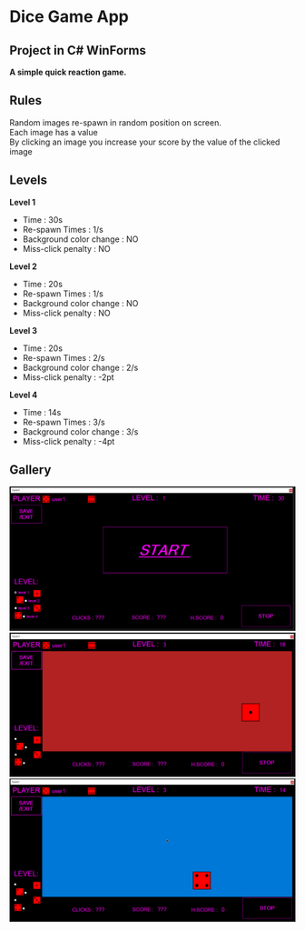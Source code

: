 # Dice Game App 

## Project in C# WinForms

**A simple quick reaction game.**

## Rules
Random images re-spawn in random position on screen.    
Each image has a value  
By clicking an image you increase your score by the value of the clicked image

## Levels
**Level 1**
* Time : 30s
* Re-spawn Times : 1/s
* Background color change : NO
* Miss-click penalty : NO

**Level 2**
* Time : 20s
* Re-spawn Times : 1/s
* Background color change : NO
* Miss-click penalty : NO

**Level 3**
* Time : 20s
* Re-spawn Times : 2/s
* Background color change : 2/s
* Miss-click penalty : -2pt

**Level 4**
* Time : 14s
* Re-spawn Times : 3/s
* Background color change : 3/s
* Miss-click penalty : -4pt

## Gallery
![](Screenshot/Start_Screen.png)
![](Screenshot/Gameplay1.png)
![](Screenshot/Gameplay2.png)
